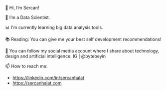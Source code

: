   👋 Hi, I’m Sercan!

  👀 I’m a Data Scientist.
  
  📊 I'm currently learning big data analysis tools.
  
  📚 Reading: You can give me your best self development recommendations!

  📱 You can follow my social media account where I share about technology, design and artificial intelligence. 
     IG | @bytebeyin
  
  📫 How to reach me: 
  - https://linkedin.com/in/sercanhalat
  - https://sercanhalat.com
<!---
nullinverba/nullinverba is a ✨ special ✨ repository because its `README.md` (this file) appears on your GitHub profile.
You can click the Preview link to take a look at your changes.
--->
